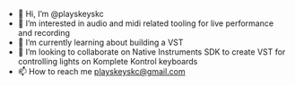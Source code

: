 - 👋 Hi, I’m @playskeyskc
- 👀 I’m interested in audio and midi related tooling for live performance and recording
- 🌱 I’m currently learning about building a VST
- 💞️ I’m looking to collaborate on Native Instruments SDK to create VST for controlling lights on Komplete Kontrol keyboards
- 📫 How to reach me playskeyskc@gmail.com

<!---
playskeyskc/playskeyskc is a ✨ special ✨ repository because its `README.md` (this file) appears on your GitHub profile.
You can click the Preview link to take a look at your changes.
--->
